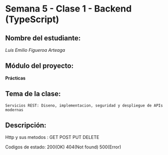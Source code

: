

# Semana 5 - Clase 1 - Backend (TypeScript)

## Nombre del estudiante:
*Luis Emilio Figueroa Arteaga*

## Módulo del proyecto:
**Prácticas**

## Tema de la clase:
    Servicios REST: Diseno, implementacion, seguridad y despliegue de APIs modernas 

    
## Descripción:

Http y sus metodos : GET POST PUT DELETE

Codigos de estado: 200(OK) 404(Not found) 500(Error)

